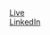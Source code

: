 <a href="https://furkeyy706.github.io/Monsters-Rolodex-React/" target="_blank">Live</a><br>
<a href="https://www.linkedin.com/in/furkan-soner-632949287/" target="_blank">LinkedIn</a>
